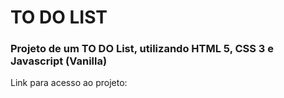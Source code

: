 <h1>TO DO LIST</h1>

<h3>Projeto de um TO DO List, utilizando HTML 5, CSS 3 e Javascript (Vanilla)</h3>

<p>Link para acesso ao projeto:</p>
